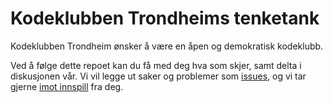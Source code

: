 # Kodeklubben Trondheims tenketank
Kodeklubben Trondheim ønsker å være en åpen og demokratisk kodeklubb.

Ved å følge dette repoet kan du få med deg hva som skjer, samt delta i
diskusjonen vår. Vi vil legge ut saker og problemer som [issues],
og vi tar gjerne [imot innspill][bidra] fra deg.

[issues]: https://github.com/kodeklubben-trondheim/tenketank/issues
[bidra]: https://github.com/kodeklubben-trondheim/tenketank/issues/new

